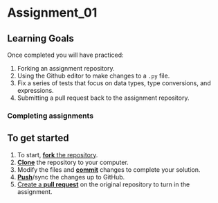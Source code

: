 # Assignment_01

## Learning Goals
Once completed you will have practiced:

1. Forking an assignment repository.
1. Using the Github editor to make changes to a `.py` file.
1. Fix a series of tests that focus on data types, type conversions, and expressions.
1. Submitting a pull request back to the assignment repository.

### Completing assignments


## To get started
1. To start, [**fork** the repository][forking].
1. [**Clone**][ref-clone] the repository to your computer.
1. Modify the files and [**commit**][ref-commit] changes to complete your
   solution.
1. [**Push**][ref-push]/sync the changes up to GitHub.
1. [Create a **pull request**][pull-request] on the original repository to turn
   in the assignment.

<!-- Links -->

[forking]: https://guides.github.com/activities/forking/
[ref-clone]: http://gitref.org/creating/#clone
[ref-commit]: http://gitref.org/basic/#commit
[ref-push]: http://gitref.org/remotes/#push
[pull-request]: https://help.github.com/articles/creating-a-pull-request
